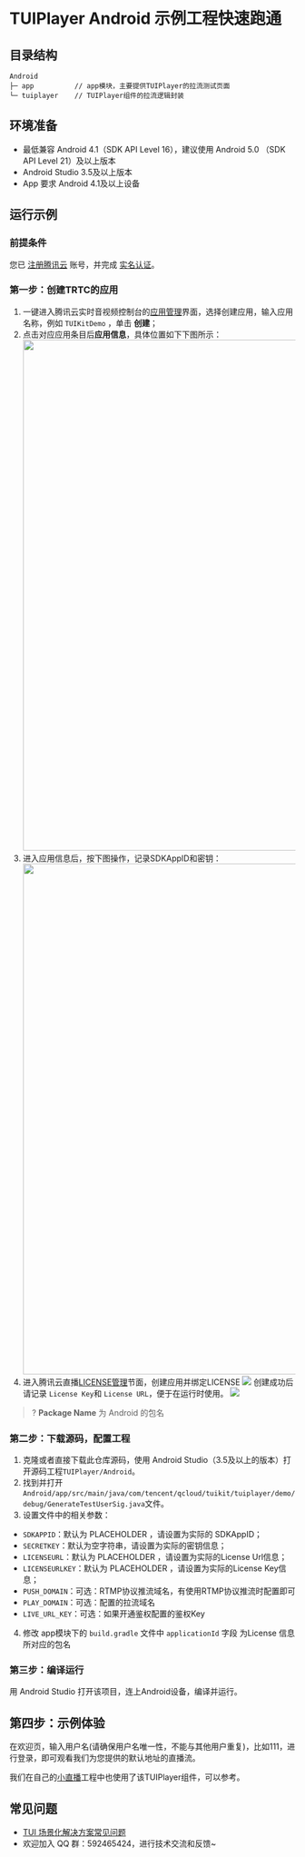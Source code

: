 # TUIPlayer Android 示例工程快速跑通

## 目录结构

```
Android
├─ app          // app模块，主要提供TUIPlayer的拉流测试页面
└─ tuiplayer    // TUIPlayer组件的拉流逻辑封装
```

## 环境准备
- 最低兼容 Android 4.1（SDK API Level 16），建议使用 Android 5.0 （SDK API Level 21）及以上版本
- Android Studio 3.5及以上版本
- App 要求 Android 4.1及以上设备

## 运行示例

### 前提条件
您已 [注册腾讯云](https://cloud.tencent.com/document/product/378/17985) 账号，并完成 [实名认证](https://cloud.tencent.com/document/product/378/3629)。

### 第一步：创建TRTC的应用
1. 一键进入腾讯云实时音视频控制台的[应用管理](https://console.cloud.tencent.com/trtc/app)界面，选择创建应用，输入应用名称，例如 `TUIKitDemo` ，单击 **创建**；
2. 点击对应应用条目后**应用信息**，具体位置如下下图所示：
    <img src="https://qcloudimg.tencent-cloud.cn/raw/62f58d310dde3de2d765e9a460b8676a.png" width="900">
3. 进入应用信息后，按下图操作，记录SDKAppID和密钥：
    <img src="https://qcloudimg.tencent-cloud.cn/raw/bea06852e22a33c77cb41d287cac25db.png" width="900">
4. 进入腾讯云直播[LICENSE管理](https://console.cloud.tencent.com/live/license)节面，创建应用并绑定LICENSE
![](https://qcloudimg.tencent-cloud.cn/raw/886dbc5cf9cea301a69a7c06c80390d4.png)
创建成功后请记录 ` License Key `和 `License URL`，便于在运行时使用。
![](https://qcloudimg.tencent-cloud.cn/raw/5bca99c4b00f23eaa763310dc475ec1e.png)
>? **Package Name** 为 Android 的包名

### 第二步：下载源码，配置工程
1. 克隆或者直接下载此仓库源码，使用 Android Studio（3.5及以上的版本）打开源码工程`TUIPlayer/Android`。
2. 找到并打开`Android/app/src/main/java/com/tencent/qcloud/tuikit/tuiplayer/demo/debug/GenerateTestUserSig.java`文件。
3. 设置文件中的相关参数：
  - `SDKAPPID`：默认为 PLACEHOLDER ，请设置为实际的 SDKAppID；
  - `SECRETKEY`：默认为空字符串，请设置为实际的密钥信息；
  - `LICENSEURL`：默认为 PLACEHOLDER ，请设置为实际的License Url信息；
  - `LICENSEURLKEY`：默认为 PLACEHOLDER ，请设置为实际的License Key信息；
  - `PUSH_DOMAIN`：可选：RTMP协议推流域名，有使用RTMP协议推流时配置即可
  - `PLAY_DOMAIN`：可选：配置的拉流域名
  - `LIVE_URL_KEY`：可选：如果开通鉴权配置的鉴权Key
4. 修改 app模块下的 `build.gradle` 文件中 `applicationId` 字段 为License 信息所对应的包名


### 第三步：编译运行
用 Android Studio 打开该项目，连上Android设备，编译并运行。

## 第四步：示例体验

在欢迎页，输入用户名(请确保用户名唯一性，不能与其他用户重复)，比如111，进行登录，即可观看我们为您提供的默认地址的直播流。

我们在自己的[小直播](https://github.com/tencentyun/XiaoZhiBo)工程中也使用了该TUIPlayer组件，可以参考。

## 常见问题
- [TUI 场景化解决方案常见问题](https://cloud.tencent.com/developer/article/1952880)
- 欢迎加入 QQ 群：592465424，进行技术交流和反馈~
